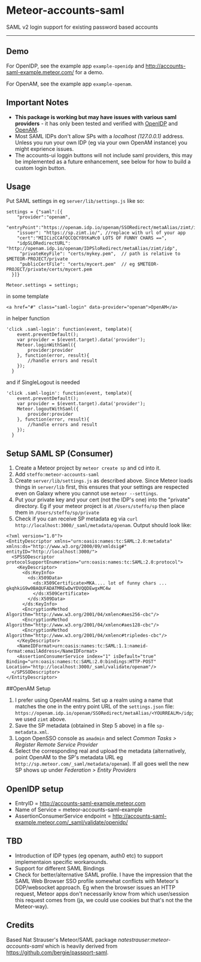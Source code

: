 Meteor-accounts-saml
==================

SAML v2 login support for existing password based accounts

-----

## Demo

For OpenIDP, see the example app `example-openidp` and http://accounts-saml-example.meteor.com/ for a demo.

For OpenAM, see the example app `example-openam`.

## Important Notes

* **This package is working but may have issues with various saml providers** - it has only been tested and verified with [OpenIDP](https://openidp.feide.no/) and [OpenAM](https://www.forgerock.org/openam).
* Most SAML IDPs don't allow SPs with a _localhost (127.0.0.1)_  address. Unless you run your own IDP (eg via your own OpenAM instance) you might exprience issues.
* The accounts-ui loggin buttons will not include saml providers, this may be implemented as a future enhancement, see below for how to build a custom login button.

## Usage

Put SAML settings in eg `server/lib/settings.js` like so:

```
settings = {"saml":[{
    "provider":"openam",
    "entryPoint":"https://openam.idp.io/openam/SSORedirect/metaAlias/zimt/idp",
    "issuer": "https://sp.zimt.io/", //replace with url of your app
    "cert":"MIICizCCAfQCCQCY8tKaMc0 LOTS OF FUNNY CHARS ==",
    "idpSLORedirectURL": "http://openam.idp.io/openam/IDPSloRedirect/metaAlias/zimt/idp",
     "privateKeyFile": "certs/mykey.pem",  // path is relative to $METEOR-PROJECT/private
     "publicCertFile": "certs/mycert.pem"  // eg $METEOR-PROJECT/private/certs/mycert.pem
  }]}
  
Meteor.settings = settings;
```

in some template

```
<a href="#" class="saml-login" data-provider="openam">OpenAM</a>
```

in helper function

```
'click .saml-login': function(event, template){
    event.preventDefault();
    var provider = $(event.target).data('provider');
    Meteor.loginWithSaml({
	    provider:provider
	}, function(error, result){
		//handle errors and result
    });
  }
```

and if SingleLogout is needed

```
'click .saml-login': function(event, template){
    event.preventDefault();
    var provider = $(event.target).data('provider');
    Meteor.logoutWithSaml({
	    provider:provider
	}, function(error, result){
		//handle errors and result
    });
  }
```

## Setup SAML SP (Consumer)

1. Create a Meteor project by `meteor create sp` and cd into it.
2. Add `steffo:meteor-accounts-saml`
3. Create `server/lib/settings.js` as described above. Since Meteor loads things in `server/lib` first, this ensures that your settings are respected even on Galaxy where you cannot use `meteor --settings`. 
4. Put your private key and your cert (not the IDP's one) into the "private" directory. Eg if your meteor project is at `/Users/steffo/sp` then place them in `/Users/steffo/sp/private`
5. Check if you can receive SP metadata eg via `curl http://localhost:3000/_saml/metadata/openam`. Output should look like:

```
<?xml version="1.0"?>
<EntityDescriptor xmlns="urn:oasis:names:tc:SAML:2.0:metadata" xmlns:ds="http://www.w3.org/2000/09/xmldsig#" entityID="http://localhost:3000/">
  <SPSSODescriptor protocolSupportEnumeration="urn:oasis:names:tc:SAML:2.0:protocol">
    <KeyDescriptor>
      <ds:KeyInfo>
        <ds:X509Data>
          <ds:X509Certificate>MKA.... lot of funny chars ... gkqhkiG9w0BAQUFADATMREwDwYDVQQDEwgxMC4w
		  </ds:X509Certificate>
        </ds:X509Data>
      </ds:KeyInfo>
      <EncryptionMethod Algorithm="http://www.w3.org/2001/04/xmlenc#aes256-cbc"/>
      <EncryptionMethod Algorithm="http://www.w3.org/2001/04/xmlenc#aes128-cbc"/>
      <EncryptionMethod Algorithm="http://www.w3.org/2001/04/xmlenc#tripledes-cbc"/>
    </KeyDescriptor>
    <NameIDFormat>urn:oasis:names:tc:SAML:1.1:nameid-format:emailAddress</NameIDFormat>
    <AssertionConsumerService index="1" isDefault="true" Binding="urn:oasis:names:tc:SAML:2.0:bindings:HTTP-POST" Location="http://localhost:3000/_saml/validate/openam"/>
  </SPSSODescriptor>
</EntityDescriptor>
  ```

##OpenAM Setup

1. I prefer using OpenAM realms. Set up a realm using a name that matches the one in the entry point URL of the `settings.json` file: `https://openam.idp.io/openam/SSORedirect/metaAlias/<YOURREALM>/idp`; we used `zimt` above.
2. Save the SP metadata (obtained in Step 5 above) in a file `sp-metadata.xml`.
3. Logon OpenSSO console as `amadmin` and select _Common Tasks > Register Remote Service Provider_
4. Select the corresponding real and upload the metadata (alternatively, point OpenAM to the SP's metadata URL eg `http://sp.meteor.com/_saml/metadata/openam`). If all goes well the new SP shows up under _Federation > Entity Providers_ 



## OpenIDP setup
- EntryID = http://accounts-saml-example.meteor.com
- Name of Service = meteor-accounts-saml-example
- AssertionConsumerService endpoint = http://accounts-saml-example.meteor.com/_saml/validate/openidp/

## TBD
* Introduction of IDP types (eg openam, auth0 etc) to support implementaion specific workarounds.
* Support for different SAML Bindings
* Check for better/alternative SAML profile. I have the impression that the SAML Web Browser SSO profile somewhat conflicts with Meteor's DDP/websocket approach. Eg when the browser issues an HTTP request, Meteor apps don't necessarily know from which user/session this request comes from (ja, we could use cookies but that's not the the Meteor-way).

## Credits
Based Nat Strauser's Meteor/SAML package _natestrauser:meteor-accounts-saml_ which is
heavily derived from https://github.com/bergie/passport-saml.

